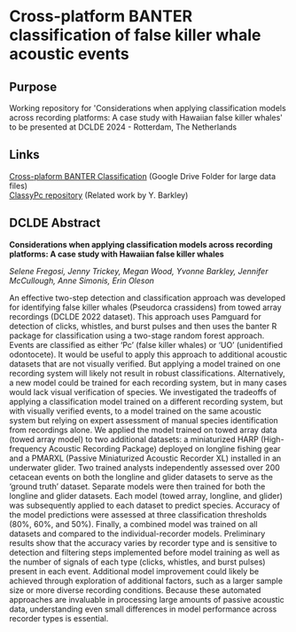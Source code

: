 # Cross-platform BANTER classification of false killer whale acoustic events
 
## Purpose
Working repository for 'Considerations when applying classification models across recording platforms: A case study with Hawaiian false killer whales' to be presented at DCLDE 2024 - Rotterdam, The Netherlands

## Links
[Cross-plaform BANTER Classification](https://drive.google.com/drive/u/0/folders/1AWEu-Z4wjEYvwvZVuYcyZXDN4tl2QFaP) (Google Drive Folder for large data files)  
[ClassyPc repository](https://github.com/ybarkley/ClassyPc) (Related work by Y. Barkley)  

## DCLDE Abstract
**Considerations when applying classification models across recording platforms: A case study with Hawaiian false killer whales**

*Selene Fregosi, Jenny Trickey, Megan Wood, Yvonne Barkley, Jennifer McCullough, Anne Simonis, Erin Oleson*

An effective two-step detection and classification approach was developed for identifying false killer whales (Pseudorca crassidens) from towed array recordings (DCLDE 2022 dataset). This approach uses Pamguard for detection of clicks, whistles, and burst pulses and then uses the banter R package for classification using a two-stage random forest approach. Events are classified as either ‘Pc’ (false killer whales) or ‘UO’ (unidentified odontocete). It would be useful to apply this approach to additional acoustic datasets that are not visually verified. But applying a model trained on one recording system will likely not result in robust classifications. Alternatively, a new model could be trained for each recording system, but in many cases would lack visual verification of species. We investigated the tradeoffs of applying a classification model trained on a different recording system, but with visually verified events, to a model trained on the same acoustic system but relying on expert assessment of manual species identification from recordings alone. We applied the model trained on towed array data (towed array model) to two additional datasets: a miniaturized HARP (High-frequency Acoustic Recording Package) deployed on longline fishing gear and a PMARXL (Passive Miniaturized Acoustic Recorder XL) installed in an underwater glider. Two trained analysts independently assessed over 200 cetacean events on both the longline and glider datasets to serve as the ‘ground truth’ dataset. Separate models were then trained for both the longline and glider datasets. Each model (towed array, longline, and glider) was subsequently applied to each dataset to predict species. Accuracy of the model predictions were assessed at three classification thresholds (80%, 60%, and 50%). Finally, a combined model was trained on all datasets and compared to the individual-recorder models. Preliminary results show that the accuracy varies by recorder type and is sensitive to detection and filtering steps implemented before model training as well as the number of signals of each type (clicks, whistles, and burst pulses) present in each event. Additional model improvement could likely be achieved through exploration of additional factors, such as a larger sample size or more diverse recording conditions. Because these automated approaches are invaluable in processing large amounts of passive acoustic data, understanding even small differences in model performance across recorder types is essential.
